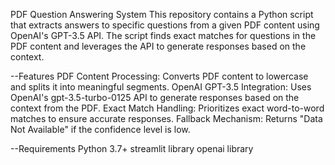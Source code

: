 PDF Question Answering System
This repository contains a Python script that extracts answers to specific questions from a given PDF content using OpenAI's GPT-3.5 API. The script finds exact matches for questions in the PDF content and leverages the API to generate responses based on the context.

--Features
PDF Content Processing: Converts PDF content to lowercase and splits it into meaningful segments.
OpenAI GPT-3.5 Integration: Uses OpenAI's gpt-3.5-turbo-0125 API to generate responses based on the context from the PDF.
Exact Match Handling: Prioritizes exact word-to-word matches to ensure accurate responses.
Fallback Mechanism: Returns "Data Not Available" if the confidence level is low.

--Requirements
Python 3.7+
streamlit library
openai library
